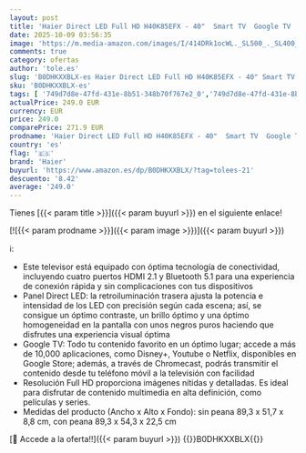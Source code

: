 ```yaml
---
layout: post
title: 'Haier Direct LED Full HD H40K85EFX - 40"  Smart TV  Google TV  Dolby Audio  HDR 10  Smart Remote Control  Google Assistant  Bluetooth 5.1  DBX TV  HDMI 2.1 x 4  Sin Marcos  2024'
date: 2025-10-09 03:56:35
image: 'https://m.media-amazon.com/images/I/414DRk1ocWL._SL500_._SL400_.jpg'
comments: true
category: ofertas
author: 'tole.es'
slug: 'B0DHKXXBLX-es Haier Direct LED Full HD H40K85EFX - 40" Smart TV Google...'
sku: 'B0DHKXXBLX-es'
tags: [ '749d7d8e-47fd-431e-8b51-348b70f767e2_0','749d7d8e-47fd-431e-8b51-348b70f767e2_6901','Arborist Merchandising Root','Electrónica','Self Service','Special Features Stores','TV, vídeo y home cinema','Televisores','Top Brands Tech Selection','Top Brands Tech TVs','haier','smart','tv','🇪🇸', ]
actualPrice: 249.0 EUR
currency: EUR
price: 249.0
comparePrice: 271.9 EUR
prodname: 'Haier Direct LED Full HD H40K85EFX - 40"  Smart TV  Google TV  Dolby Audio  HDR 10  Smart Remote Control  Google Assistant  Bluetooth 5.1  DBX TV  HDMI 2.1 x 4  Sin Marcos  2024'
country: 'es'
flag: '🇪🇸'
brand: 'Haier'
buyurl: 'https://www.amazon.es/dp/B0DHKXXBLX/?tag=tolees-21'
descuento: '8.42'
average: '249.0'
---
```


Tienes [{{< param title >}}]({{< param buyurl >}}) en el siguiente enlace!

[![{{< param prodname >}}]({{< param image >}})]({{< param buyurl >}})

ℹ️:

- Este televisor está equipado con óptima tecnología de conectividad, incluyendo cuatro puertos HDMI 2.1 y Bluetooth 5.1 para una experiencia de conexión rápida y sin complicaciones con tus dispositivos
- Panel Direct LED: la retroiluminación trasera ajusta la potencia e intensidad de los LED con precisión según cada escena; así, se consigue un óptimo contraste, un brillo óptimo y una óptimo homogeneidad en la pantalla con unos negros puros haciendo que disfrutes una experiencia visual óptima
- Google TV: Todo tu contenido favorito en un óptimo lugar; accede a más de 10,000 aplicaciones, como Disney+, Youtube o Netflix, disponibles en Google Store; además, a través de Chromecast, podrás transmitir el contenido desde tu teléfono móvil a la televisión con facilidad
- Resolución Full HD proporciona imágenes nítidas y detalladas. Es ideal para disfrutar de contenido multimedia en alta definición, como películas y series.
- Medidas del producto (Ancho x Alto x Fondo): sin peana 89,3 x 51,7 x 8,8 cm, con peana 89,3 x 54,3 x 22,5 cm

[🛒 Accede a la oferta!!]({{< param buyurl >}})
{{<world>}}B0DHKXXBLX{{</world>}}

